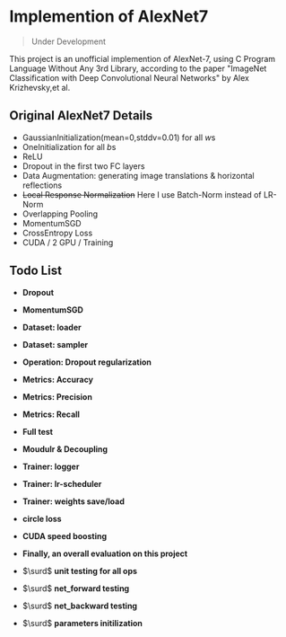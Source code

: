 # Implemention of AlexNet7

> Under Development 

This project is an unofficial implemention of AlexNet-7, using C Program Language Without Any 3rd Library, according to the paper "ImageNet Classification with Deep Convolutional Neural Networks" by Alex Krizhevsky,et al.

## Original AlexNet7 Details

- GaussianInitialization(mean=0,stddv=0.01) for all $w$s
- OneInitialization for all $b$s
- ReLU
- Dropout in the first two FC layers
- Data Augmentation: generating image translations & horizontal reflections
- ~~Local Response Normalization~~ Here I use Batch-Norm instead of LR-Norm
- Overlapping Pooling
- MomentumSGD
- CrossEntropy Loss
- CUDA / 2 GPU / Training

## Todo List

- **Dropout**

- **MomentumSGD**
  
- **Dataset: loader**

- **Dataset: sampler**

- **Operation: Dropout regularization**

- **Metrics: Accuracy**

- **Metrics: Precision**

- **Metrics: Recall**

- **Full test**

- **Moudulr & Decoupling**
 
- **Trainer: logger**

- **Trainer: lr-scheduler** 
  
- **Trainer: weights save/load**

- **circle loss**

- **CUDA speed boosting**

- **Finally, an overall evaluation on this project**

- $\surd$ **unit testing for all ops**

- $\surd$ **net_forward testing**

- $\surd$ **net_backward testing**

- $\surd$ **parameters initilization**
